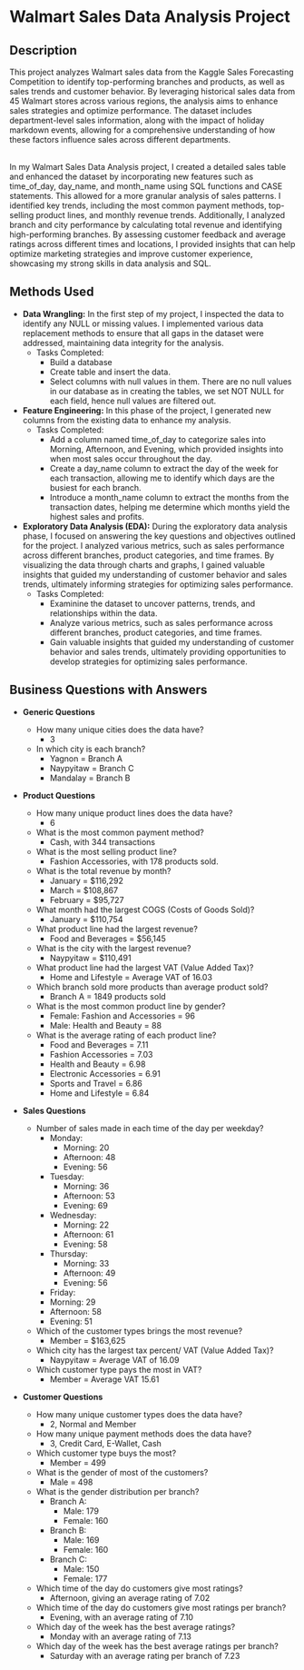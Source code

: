 <h1>Walmart Sales Data Analysis Project</h1>

<h2>Description</h2>
This project analyzes Walmart sales data from the Kaggle Sales Forecasting Competition to identify top-performing branches and products, as well as sales trends and customer behavior. By leveraging historical sales data from 45 Walmart stores across various regions, the analysis aims to enhance sales strategies and optimize performance. The dataset includes department-level sales information, along with the impact of holiday markdown events, allowing for a comprehensive understanding of how these factors influence sales across different departments.
<br />
<br />

In my Walmart Sales Data Analysis project, I created a detailed sales table and enhanced the dataset by incorporating new features such as time_of_day, day_name, and month_name using SQL functions and CASE statements. This allowed for a more granular analysis of sales patterns. I identified key trends, including the most common payment methods, top-selling product lines, and monthly revenue trends. Additionally, I analyzed branch and city performance by calculating total revenue and identifying high-performing branches. By assessing customer feedback and average ratings across different times and locations, I provided insights that can help optimize marketing strategies and improve customer experience, showcasing my strong skills in data analysis and SQL.
<br />


<h2>Methods Used</h2>

- <b>Data Wrangling:</b>
In the first step of my project, I inspected the data to identify any NULL or missing values.
I implemented various data replacement methods to ensure that all gaps in the dataset were addressed, maintaining data integrity for the analysis.
  - Tasks Completed:
    - Build a database
    - Create table and insert the data.
    - Select columns with null values in them. There are no null values in our database as in creating the tables, we set NOT NULL for each field, hence null values are filtered out.
- <b>Feature Engineering:</b>
In this phase of the project, I generated new columns from the existing data to enhance my analysis. 
  - Tasks Completed:
    - Add a column named time_of_day to categorize sales into Morning, Afternoon, and Evening, which provided insights into when most sales occur throughout the day.
    - Create a day_name column to extract the day of the week for each transaction, allowing me to identify which days are the busiest for each branch.
    - Introduce a month_name column to extract the months from the transaction dates, helping me determine which months yield the highest sales and profits.
- <b>Exploratory Data Analysis (EDA):</b>
During the exploratory data analysis phase, I focused on answering the key questions and objectives outlined for the project.  I analyzed various metrics, such as sales performance across different branches, product categories, and time frames. By visualizing the data through charts and graphs, I gained valuable insights that guided my understanding of customer behavior and sales trends, ultimately informing strategies for optimizing sales performance.
  - Tasks Completed:
    - Examinine the dataset to uncover patterns, trends, and relationships within the data.
    - Analyze various metrics, such as sales performance across different branches, product categories, and time frames.
    - Gain valuable insights that guided my understanding of customer behavior and sales trends, ultimately providing opportunities to develop strategies for optimizing sales performance.

<h2>Business Questions with Answers</h2>

- <b>Generic Questions</b>
  - How many unique cities does the data have?
    - 3
  - In which city is each branch?
    - Yagnon = Branch A
    - Naypyitaw = Branch C
    - Mandalay = Branch B
   
- <b>Product Questions</b>
  - How many unique product lines does the data have?
    - 6
  - What is the most common payment method?
    - Cash, with 344 transactions
  - What is the most selling product line?
    - Fashion Accessories, with 178 products sold.
  - What is the total revenue by month?
    - January = $116,292
    - March = $108,867
    - February = $95,727
  - What month had the largest COGS (Costs of Goods Sold)?
    - January = $110,754
  - What product line had the largest revenue?
    - Food and Beverages = $56,145
  - What is the city with the largest revenue?
    - Naypyitaw = $110,491
  - What product line had the largest VAT (Value Added Tax)?
    - Home and Lifestyle = Average VAT of 16.03
  - Which branch sold more products than average product sold?
    - Branch A = 1849 products sold
  - What is the most common product line by gender?
    - Female: Fashion and Accessories = 96
    - Male: Health and Beauty = 88
  - What is the average rating of each product line?
    - Food and Beverages = 7.11 
    - Fashion Accessories = 7.03
    - Health and Beauty = 6.98
    - Electronic Accessories = 6.91
    - Sports and Travel = 6.86
    - Home and Lifestyle = 6.84

- <b>Sales Questions</b>
  - Number of sales made in each time of the day per weekday?
    - Monday:
      -   Morning: 20
      -   Afternoon: 48
      -   Evening: 56
    - Tuesday:
      -   Morning: 36
      -   Afternoon: 53
      -   Evening: 69
    - Wednesday:
      -   Morning: 22
      -   Afternoon: 61
      -   Evening: 58
    - Thursday:
      -   Morning: 33
      -   Afternoon: 49
      -   Evening: 56
    -  Friday:
      -   Morning: 29
      -   Afternoon: 58
      -   Evening: 51
  - Which of the customer types brings the most revenue?
    - Member = $163,625
  - Which city has the largest tax percent/ VAT (Value Added Tax)?
    - Naypyitaw = Average VAT of 16.09
  - Which customer type pays the most in VAT?
    - Member = Average VAT 15.61
  
- <b>Customer Questions</b>
  - How many unique customer types does the data have?
    - 2, Normal and Member
  - How many unique payment methods does the data have?
    - 3, Credit Card, E-Wallet, Cash
  - Which customer type buys the most?
    - Member = 499
  - What is the gender of most of the customers?
    - Male = 498
  - What is the gender distribution per branch?
    - Branch A:
      - Male: 179
      - Female: 160
    - Branch B:
      - Male: 169
      - Female: 160
    - Branch C:
      - Male: 150
      - Female: 177
  - Which time of the day do customers give most ratings?
    - Afternoon, giving an average rating of 7.02
  - Which time of the day do customers give most ratings per branch?
    - Evening, with an average rating of 7.10
  - Which day of the week has the best average ratings?
    - Monday with an average rating of 7.13
  - Which day of the week has the best average ratings per branch?
    - Saturday with an average rating per branch of 7.23
  
</p>

<!--
 ```diff
- text in red
+ text in green
! text in orange
# text in gray
@@ text in purple (and bold)@@
```
--!>
